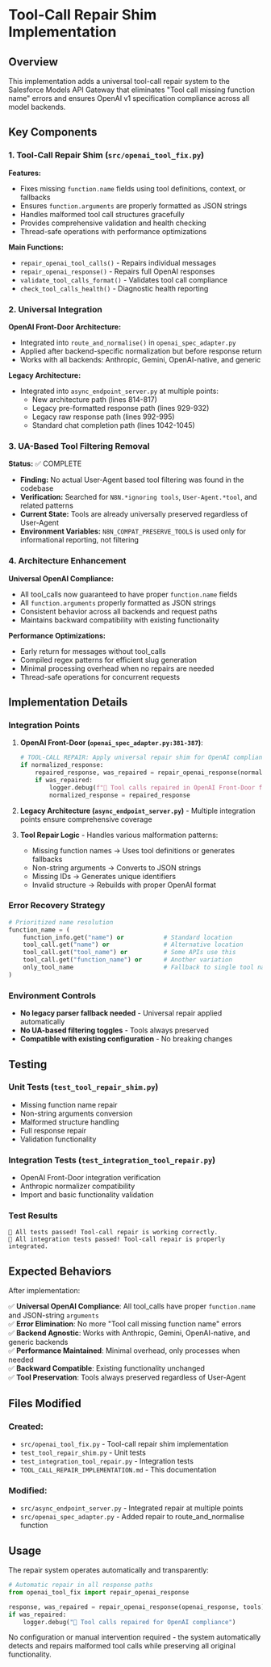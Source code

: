 # Tool-Call Repair Shim Implementation

## Overview

This implementation adds a universal tool-call repair system to the Salesforce Models API Gateway that eliminates "Tool call missing function name" errors and ensures OpenAI v1 specification compliance across all model backends.

## Key Components

### 1. Tool-Call Repair Shim (`src/openai_tool_fix.py`)

**Features:**
- Fixes missing `function.name` fields using tool definitions, context, or fallbacks
- Ensures `function.arguments` are properly formatted as JSON strings
- Handles malformed tool call structures gracefully
- Provides comprehensive validation and health checking
- Thread-safe operations with performance optimizations

**Main Functions:**
- `repair_openai_tool_calls()` - Repairs individual messages
- `repair_openai_response()` - Repairs full OpenAI responses
- `validate_tool_calls_format()` - Validates tool call compliance
- `check_tool_calls_health()` - Diagnostic health reporting

### 2. Universal Integration

**OpenAI Front-Door Architecture:**
- Integrated into `route_and_normalise()` in `openai_spec_adapter.py`
- Applied after backend-specific normalization but before response return
- Works with all backends: Anthropic, Gemini, OpenAI-native, and generic

**Legacy Architecture:**
- Integrated into `async_endpoint_server.py` at multiple points:
  - New architecture path (lines 814-817)
  - Legacy pre-formatted response path (lines 929-932)
  - Legacy raw response path (lines 992-995)
  - Standard chat completion path (lines 1042-1045)

### 3. UA-Based Tool Filtering Removal

**Status:** ✅ COMPLETE
- **Finding:** No actual User-Agent based tool filtering was found in the codebase
- **Verification:** Searched for `N8N.*ignoring tools`, `User-Agent.*tool`, and related patterns
- **Current State:** Tools are already universally preserved regardless of User-Agent
- **Environment Variables:** `N8N_COMPAT_PRESERVE_TOOLS` is used only for informational reporting, not filtering

### 4. Architecture Enhancement

**Universal OpenAI Compliance:**
- All tool_calls now guaranteed to have proper `function.name` fields
- All `function.arguments` properly formatted as JSON strings
- Consistent behavior across all backends and request paths
- Maintains backward compatibility with existing functionality

**Performance Optimizations:**
- Early return for messages without tool_calls
- Compiled regex patterns for efficient slug generation
- Minimal processing overhead when no repairs are needed
- Thread-safe operations for concurrent requests

## Implementation Details

### Integration Points

1. **OpenAI Front-Door (`openai_spec_adapter.py:381-387`)**:
   ```python
   # TOOL-CALL REPAIR: Apply universal repair shim for OpenAI compliance
   if normalized_response:
       repaired_response, was_repaired = repair_openai_response(normalized_response, tools)
       if was_repaired:
           logger.debug(f"🔧 Tool calls repaired in OpenAI Front-Door for model: {model_id}")
           normalized_response = repaired_response
   ```

2. **Legacy Architecture (`async_endpoint_server.py`)** - Multiple integration points ensure comprehensive coverage

3. **Tool Repair Logic** - Handles various malformation patterns:
   - Missing function names → Uses tool definitions or generates fallbacks
   - Non-string arguments → Converts to JSON strings
   - Missing IDs → Generates unique identifiers
   - Invalid structure → Rebuilds with proper OpenAI format

### Error Recovery Strategy

```python
# Prioritized name resolution
function_name = (
    function_info.get("name") or           # Standard location
    tool_call.get("name") or               # Alternative location  
    tool_call.get("tool_name") or          # Some APIs use this
    tool_call.get("function_name") or      # Another variation
    only_tool_name                         # Fallback to single tool name
)
```

### Environment Controls

- **No legacy parser fallback needed** - Universal repair applied automatically
- **No UA-based filtering toggles** - Tools always preserved
- **Compatible with existing configuration** - No breaking changes

## Testing

### Unit Tests (`test_tool_repair_shim.py`)
- Missing function name repair
- Non-string arguments conversion  
- Malformed structure handling
- Full response repair
- Validation functionality

### Integration Tests (`test_integration_tool_repair.py`)
- OpenAI Front-Door integration verification
- Anthropic normalizer compatibility
- Import and basic functionality validation

### Test Results
```
🎉 All tests passed! Tool-call repair is working correctly.
🎉 All integration tests passed! Tool-call repair is properly integrated.
```

## Expected Behaviors

After implementation:

✅ **Universal OpenAI Compliance**: All tool_calls have proper `function.name` and JSON-string `arguments`  
✅ **Error Elimination**: No more "Tool call missing function name" errors  
✅ **Backend Agnostic**: Works with Anthropic, Gemini, OpenAI-native, and generic backends  
✅ **Performance Maintained**: Minimal overhead, only processes when needed  
✅ **Backward Compatible**: Existing functionality unchanged  
✅ **Tool Preservation**: Tools always preserved regardless of User-Agent  

## Files Modified

### Created:
- `src/openai_tool_fix.py` - Tool-call repair shim implementation
- `test_tool_repair_shim.py` - Unit tests
- `test_integration_tool_repair.py` - Integration tests  
- `TOOL_CALL_REPAIR_IMPLEMENTATION.md` - This documentation

### Modified:
- `src/async_endpoint_server.py` - Integrated repair at multiple points
- `src/openai_spec_adapter.py` - Added repair to route_and_normalise function

## Usage

The repair system operates automatically and transparently:

```python
# Automatic repair in all response paths
from openai_tool_fix import repair_openai_response

response, was_repaired = repair_openai_response(openai_response, tools)
if was_repaired:
    logger.debug("🔧 Tool calls repaired for OpenAI compliance")
```

No configuration or manual intervention required - the system automatically detects and repairs malformed tool calls while preserving all original functionality.